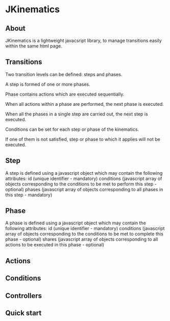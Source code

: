 JKinematics
===========

## About

JKinematics is a lightweight javacsript library, to manage transitions easily within the same html page.

## Transitions

Two transition levels can be defined: steps and phases.

A step is formed of one or more phases.

Phase contains actions which are executed sequentially.

When all actions within a phase are performed, the next phase is executed.

When all the phases in a single step are carried out, the next step is executed.

Conditions can be set for each step or phase of the kinematics.

If one of them is not satisfied, step or phase to which it applies will not be executed.

## Step

A step is defined using a javascript object which may contain the following attributes:
	id (unique identifier - mandatory)
	conditions (javascript array of objects corresponding to the conditions to be met to perform this step - optional)
	phases (javascript array of objects corresponding to all phases in this step - mandatory)

## Phase

A phase is defined using a javascript object which may contain the following attributes:
	id (unique identifier - mandatory)
	conditions (javascript array of objects corresponding to the conditions to be met to complete this phase - optional)
	shares (javascript array of objects corresponding to all actions to be executed in this phase - optional)

## Actions

## Conditions

## Controllers

## Quick start
